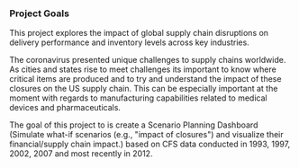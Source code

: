### Project Goals

This project explores the impact of global supply chain disruptions on delivery performance and inventory levels across key industries. 

The coronavirus presented unique challenges to supply chains worldwide. As cities and states rise to meet challenges its important to know where critical items are produced and to try and understand the impact of these closures on the US supply chain. This can be especially important at the moment with regards to manufacturing capabilities related to medical devices and pharmaceuticals. 

The goal of this project to is create a Scenario Planning Dashboard (Simulate what-if scenarios (e.g., "impact of closures") and visualize their financial/supply chain impact.) based on CFS data conducted in 1993, 1997, 2002, 2007 and most recently in 2012.
